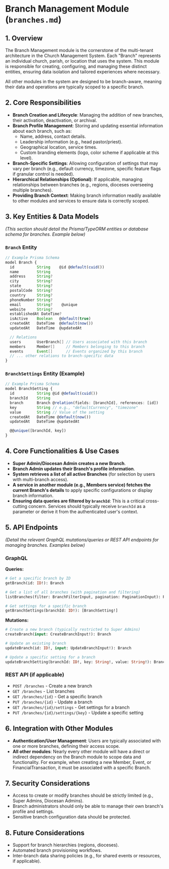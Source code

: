 # Branch Management Module (`branches.md`)

## 1. Overview

The Branch Management module is the cornerstone of the multi-tenant architecture in the Church Management System. Each "Branch" represents an individual church, parish, or location that uses the system. This module is responsible for creating, configuring, and managing these distinct entities, ensuring data isolation and tailored experiences where necessary.

All other modules in the system are designed to be branch-aware, meaning their data and operations are typically scoped to a specific branch.

## 2. Core Responsibilities

-   **Branch Creation and Lifecycle**: Managing the addition of new branches, their activation, deactivation, or archival.
-   **Branch Profile Management**: Storing and updating essential information about each branch, such as:
    -   Name, address, contact details.
    -   Leadership information (e.g., head pastor/priest).
    -   Geographical location, service times.
    -   Custom branding elements (logo, color scheme if applicable at this level).
-   **Branch-Specific Settings**: Allowing configuration of settings that may vary per branch (e.g., default currency, timezone, specific feature flags if granular control is needed).
-   **Hierarchical Relationships (Optional)**: If applicable, managing relationships between branches (e.g., regions, dioceses overseeing multiple branches).
-   **Providing Branch Context**: Making branch information readily available to other modules and services to ensure data is correctly scoped.

## 3. Key Entities & Data Models

*(This section should detail the Prisma/TypeORM entities or database schema for branches. Example below)*

### `Branch` Entity

```typescript
// Example Prisma Schema
model Branch {
  id          String    @id @default(cuid())
  name        String
  address     String?
  city        String?
  state       String?
  postalCode  String?
  country     String?
  phoneNumber String?
  email       String?    @unique
  website     String?
  establishedAt DateTime?
  isActive    Boolean   @default(true)
  createdAt   DateTime  @default(now())
  updatedAt   DateTime  @updatedAt

  // Relations
  users       UserBranch[] // Users associated with this branch
  members     Member[]     // Members belonging to this branch
  events      Event[]      // Events organized by this branch
  // ... other relations to branch-specific data
}
```

### `BranchSettings` Entity (Example)

```typescript
// Example Prisma Schema
model BranchSetting {
  id          String @id @default(cuid())
  branchId    String
  branch      Branch @relation(fields: [branchId], references: [id])
  key         String // e.g., "defaultCurrency", "timezone"
  value       String // Value of the setting
  createdAt   DateTime @default(now())
  updatedAt   DateTime @updatedAt

  @@unique([branchId, key])
}
```

## 4. Core Functionalities & Use Cases

-   **Super Admin/Diocesan Admin creates a new Branch**.
-   **Branch Admin updates their Branch's profile information**.
-   **System retrieves a list of all active Branches** (for selection by users with multi-branch access).
-   **A service in another module (e.g., Members service) fetches the current Branch's details** to apply specific configurations or display branch information.
-   **Ensuring data queries are filtered by `branchId`**: This is a critical cross-cutting concern. Services should typically receive `branchId` as a parameter or derive it from the authenticated user's context.

## 5. API Endpoints

*(Detail the relevant GraphQL mutations/queries or REST API endpoints for managing branches. Examples below)*

### GraphQL

**Queries:**

```graphql
# Get a specific branch by ID
getBranch(id: ID!): Branch

# Get a list of all branches (with pagination and filtering)
listBranches(filter: BranchFilterInput, pagination: PaginationInput): PaginatedBranches

# Get settings for a specific branch
getBranchSettings(branchId: ID!): [BranchSetting!]
```

**Mutations:**

```graphql
# Create a new branch (typically restricted to Super Admins)
createBranch(input: CreateBranchInput!): Branch

# Update an existing branch
updateBranch(id: ID!, input: UpdateBranchInput!): Branch

# Update a specific setting for a branch
updateBranchSetting(branchId: ID!, key: String!, value: String!): BranchSetting
```

### REST API (if applicable)

-   `POST /branches` - Create a new branch
-   `GET /branches` - List branches
-   `GET /branches/{id}` - Get a specific branch
-   `PUT /branches/{id}` - Update a branch
-   `GET /branches/{id}/settings` - Get settings for a branch
-   `PUT /branches/{id}/settings/{key}` - Update a specific setting

## 6. Integration with Other Modules

-   **Authentication/User Management**: Users are typically associated with one or more branches, defining their access scope.
-   **All other modules**: Nearly every other module will have a direct or indirect dependency on the Branch module to scope data and functionality. For example, when creating a new Member, Event, or FinancialTransaction, it must be associated with a specific Branch.

## 7. Security Considerations

-   Access to create or modify branches should be strictly limited (e.g., Super Admins, Diocesan Admins).
-   Branch administrators should only be able to manage their own branch's profile and settings.
-   Sensitive branch configuration data should be protected.

## 8. Future Considerations

-   Support for branch hierarchies (regions, dioceses).
-   Automated branch provisioning workflows.
-   Inter-branch data sharing policies (e.g., for shared events or resources, if applicable).

